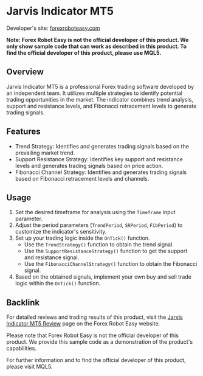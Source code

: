 # Jarvis Indicator MT5

Developer's site: [forexroboteasy.com](https://forexroboteasy.com)

**Note: Forex Robot Easy is not the official developer of this product. We only show sample code that can work as described in this product. To find the official developer of this product, please use MQL5.**

## Overview

Jarvis Indicator MT5 is a professional Forex trading software developed by an independent team. It utilizes multiple strategies to identify potential trading opportunities in the market. The indicator combines trend analysis, support and resistance levels, and Fibonacci retracement levels to generate trading signals.

## Features

- Trend Strategy: Identifies and generates trading signals based on the prevailing market trend.
- Support Resistance Strategy: Identifies key support and resistance levels and generates trading signals based on price action.
- Fibonacci Channel Strategy: Identifies and generates trading signals based on Fibonacci retracement levels and channels.

## Usage

1. Set the desired timeframe for analysis using the `Timeframe` input parameter.
2. Adjust the period parameters (`TrendPeriod`, `SRPeriod`, `FibPeriod`) to customize the indicator's sensitivity.
3. Set up your trading logic inside the `OnTick()` function.
   - Use the `TrendStrategy()` function to obtain the trend signal.
   - Use the `SupportResistanceStrategy()` function to get the support and resistance signal.
   - Use the `FibonacciChannelStrategy()` function to obtain the Fibonacci signal.
4. Based on the obtained signals, implement your own buy and sell trade logic within the `OnTick()` function.

## Backlink

For detailed reviews and trading results of this product, visit the [Jarvis Indicator MT5 Review](https://forexroboteasy.com/forex-robot-review/jarvis-indicator-mt5-review-download-and-discover-real-results-of-this-professional-forex-trading-software/) page on the Forex Robot Easy website.

Please note that Forex Robot Easy is not the official developer of this product. We provide this sample code as a demonstration of the product's capabilities.

For further information and to find the official developer of this product, please visit MQL5.
